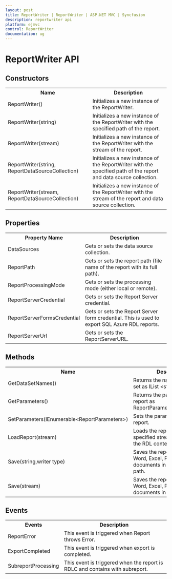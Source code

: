 ```yaml
---
layout: post
title: ReportWriter | ReportWriter | ASP.NET MVC | Syncfusion
description: reportwriter api
platform: ejmvc
control: ReportWriter
documentation: ug
---
```


# ReportWriter API

## Constructors

<table>
<tr>
<th>
Name</th><th>
Description</th></tr>
<tr>
<td>
ReportWriter()</td><td>
Initializes a new instance of the ReportWriter.</td></tr>
<tr>
<td>
ReportWriter(string)</td><td>
Initializes a new instance of the ReportWriter with the specified path of the report.</td></tr>
<tr>
<td>
ReportWriter(stream)</td><td>
Initializes a new instance of the ReportWriter with the stream of the report.</td></tr>
<tr>
<td>
ReportWriter(string, ReportDataSourceCollection)</td><td>
Initializes a new instance of the ReportWriter with the specified path of the report and data source collection.</td></tr>
<tr>
<td>
ReportWriter(stream, ReportDataSourceCollection)</td><td>
Initializes a new instance of the ReportWriter with the stream of the report and data source collection.</td></tr>
</table>

## Properties

<table>
<tr>
<th>
Property Name</th><th>
Description </th></tr>
<tr>
<td>
DataSources</td><td>
Gets or sets the data source collection.</td></tr>
<tr>
<td>
ReportPath</td><td>
Gets or sets the report path (file name of the report with its full path).</td></tr>
<tr>
<td>
ReportProcessingMode</td><td>
Gets or sets the processing mode (either local or remote).</td></tr>
<tr>
<td>
ReportServerCredential</td><td>
Gets or sets the Report Server credential.</td></tr>
<tr>
<td>
ReportServerFormsCredential</td><td>
Gets or sets the Report Server form credential. This is used to export SQL Azure RDL reports.</td></tr>
<tr>
<td>
ReportServerUrl</td><td>
Gets or sets the ReportServerURL.</td></tr>
</table>

## Methods

<table>
<tr>
<th>
Name</th><th>
Description</th></tr>
<tr>
<td>
GetDataSetNames()</td><td>
Returns the names of the data set as IList &lt;string&gt;.</td></tr>
<tr>
<td>
GetParameters()</td><td>
Returns the parameters of the report as ReportParameterInfoCollection.</td></tr>
<tr>
<td>
SetParameters(IEnumerable&lt;ReportParameters&gt;)</td><td>
Sets the parameters of the report.</td></tr>
<tr>
<td>
LoadReport(stream)</td><td>
Loads the report with the specified stream that contains the RDL contents.</td></tr>
<tr>
<td>
Save(string,writer type)</td><td>
Saves the report as a PDF, Word, Excel, PPT and HTML documents in the mentioned path.</td></tr>
<tr>
<td>
Save(stream)</td><td>
Saves the report as a PDF, Word, Excel, PPT and HTML documents in the stream.</td></tr>
</table>

## Events

<table>
<tr><th>
Events</th><th>
Description </th></tr>
<tr><td>
ReportError</td><td>
This event is triggered when Report throws Error.</td></tr>
<tr><td>
ExportCompleted</td><td>
This event is triggered when export is completed.</td></tr>
<tr><td>
SubreportProcessing</td><td>
This event is triggered when the report is RDLC and contains with subreport.</td></tr>
</table>